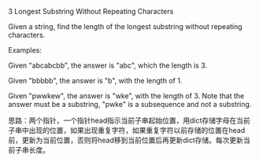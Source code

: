 3 Longest Substring Without Repeating Characters

Given a string, find the length of the longest substring without repeating characters.

Examples:

Given "abcabcbb", the answer is "abc", which the length is 3.

Given "bbbbb", the answer is "b", with the length of 1.

Given "pwwkew", the answer is "wke", with the length of 3. Note that the answer must be a substring, "pwke" is a subsequence and not a substring.

思路：两个指针，一个指针head指示当前子串起始位置，用dict存储字母在当前子串中出现的位置，如果出现重复字符，如果重复字符以前存储的位置在head前，更新为当前位置，否则将head移到当前位置后再更新dict存储。每次更新当前子串长度。